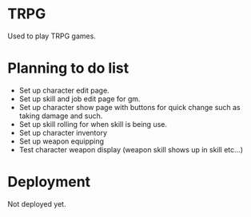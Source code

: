 # TRPG
Used to play TRPG games.

# Planning to do list
* Set up character edit page.
* Set up skill and job edit page for gm.
* Set up character show page with buttons for quick change such as taking damage and such.
* Set up skill rolling for when skill is being use.
* Set up character inventory
* Set up weapon equipping
* Test character weapon display (weapon skill shows up in skill etc...)

# Deployment
Not deployed yet.
